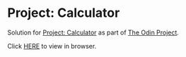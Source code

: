 # Project: Calculator
Solution for [Project: Calculator](https://www.theodinproject.com/courses/web-development-101/lessons/calculator) as part of [The Odin Project](https://www.theodinproject.com).

Click [HERE](https://cypher0.github.io/calculator/) to view in browser.
